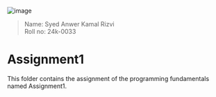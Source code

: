 ![image](https://lhr.nu.edu.pk/static/campus/Images/logo.PNG)  
>Name: Syed Anwer Kamal Rizvi
><br>Roll no: 24k-0033

# Assignment1
This folder contains the assignment of the programming fundamentals named Assignment1.
